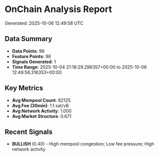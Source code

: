 # OnChain Analysis Report
Generated: 2025-10-06 12:49:58 UTC

## Data Summary
- **Data Points**: 96
- **Feature Points**: 96
- **Signals Generated**: 1
- **Time Range**: 2025-10-04 21:18:29.296357+00:00 to 2025-10-06 12:49:56.316353+00:00

## Key Metrics
- **Avg Mempool Count**: 82125
- **Avg Fee (30min)**: 1.1 sat/vB
- **Avg Network Activity**: 1.000
- **Avg Market Structure**: 0.671

## Recent Signals
- **BULLISH** (0.40) - High mempool congestion; Low fee pressure; High network activity
